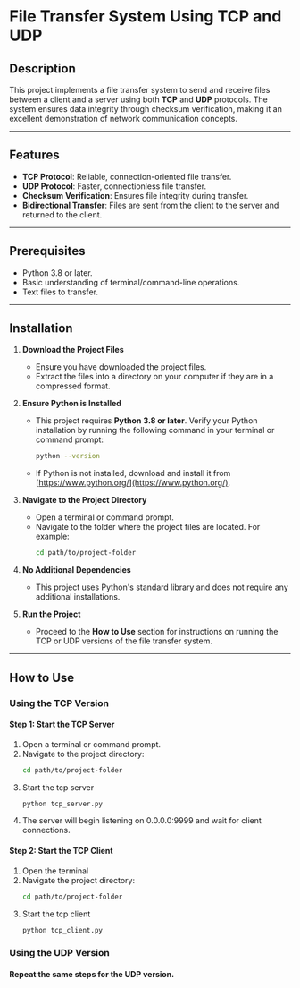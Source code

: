 # File Transfer System Using TCP and UDP

## Description
This project implements a file transfer system to send and receive files between a client and a server using both **TCP** and **UDP** protocols. The system ensures data integrity through checksum verification, making it an excellent demonstration of network communication concepts.

---

## Features
- **TCP Protocol**: Reliable, connection-oriented file transfer.
- **UDP Protocol**: Faster, connectionless file transfer.
- **Checksum Verification**: Ensures file integrity during transfer.
- **Bidirectional Transfer**: Files are sent from the client to the server and returned to the client.

---

## Prerequisites
- Python 3.8 or later.
- Basic understanding of terminal/command-line operations.
- Text files to transfer.
---
## Installation

1. **Download the Project Files**
   - Ensure you have downloaded the project files.
   - Extract the files into a directory on your computer if they are in a compressed format.

2. **Ensure Python is Installed**
   - This project requires **Python 3.8 or later**. Verify your Python installation by running the following command in your terminal or command prompt:
     ```bash
     python --version
     ```
   - If Python is not installed, download and install it from [https://www.python.org/](https://www.python.org/).

3. **Navigate to the Project Directory**
   - Open a terminal or command prompt.
   - Navigate to the folder where the project files are located. For example:
     ```bash
     cd path/to/project-folder
     ```

4. **No Additional Dependencies**
   - This project uses Python's standard library and does not require any additional installations.

5. **Run the Project**
   - Proceed to the **How to Use** section for instructions on running the TCP or UDP versions of the file transfer system.
---
## How to Use
### Using the TCP Version

#### Step 1: Start the TCP Server
1. Open a terminal or command prompt.
2. Navigate to the project directory:
   ```bash
   cd path/to/project-folder
3. Start the tcp server
    ```bash
    python tcp_server.py
4. The server will begin listening on 0.0.0.0:9999 and wait for client connections.
#### Step 2: Start the TCP Client
1. Open the terminal
2. Navigate the project directory:
    ```bash
   cd path/to/project-folder
3. Start the tcp client
    ```bash
    python tcp_client.py

### Using the UDP Version
#### Repeat the same steps for the UDP version.
